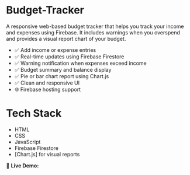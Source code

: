 # Budget-Tracker
A responsive web-based budget tracker that helps you track your income and expenses using Firebase. It includes warnings when you overspend and provides a visual report chart of your budget.

- ✅ Add income or expense entries
- ✅ Real-time updates using Firebase Firestore
- ✅ Warning notification when expenses exceed income
- ✅ Budget summary and balance display
- ✅ Pie or bar chart report using Chart.js
- ✅ Clean and responsive UI
- 🌐 Firebase hosting support

# Tech Stack
- HTML
- CSS
- JavaScript
- Firebase Firestore
- [Chart.js] for visual reports

🔗 **Live Demo:**
